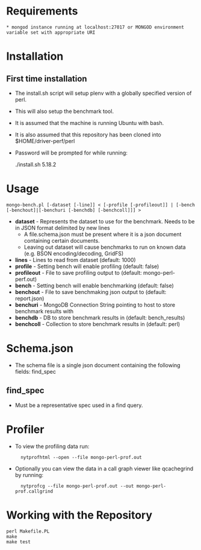 # Requirements

	* mongod instance running at localhost:27017 or MONGOD environment variable set with appropriate URI

# Installation

## First time installation

* The install.sh script will setup plenv with a globally specified version of perl.
* This will also setup the benchmark tool.
* It is assumed that the machine is running Ubuntu with bash.
* It is also assumed that this repository has been cloned into $HOME/driver-perf/perl
* Password will be prompted for while running:

	./install.sh 5.18.2

# Usage

	mongo-bench.pl [-dataset [-line]] < [-profile [-profileout]] | [-bench [-benchout]|[-benchuri [-benchdb] [-benchcoll]]] >
	
* **dataset** - Represents the dataset to use for the benchmark. Needs to be in JSON format delimited by new lines
	* A file.schema.json must be present where it is a json document containing certain documents.
	* Leaving out dataset will cause benchmarks to run on known data (e.g. BSON encoding/decoding, GridFS)
* **lines** - Lines to read from dataset (default: 1000)
* **profile** - Setting bench will enable profiling (default: false)
* **profileout** - File to save profiling output to (default: mongo-perl-perf.out)
* **bench** - Setting bench will enable benchmarking (default: false)
* **benchout** - File to save benchmaking json output to (default: report.json)
* **benchuri** - MongoDB Connection String pointing to host to store benchmark results with
* **benchdb** - DB to store benchmark results in (default: bench_results)
* **benchcoll** - Collection to store benchmark results in (default: perl)

# Schema.json

* The schema file is a single json document containing the following fields: find_spec

## find_spec

* Must be a representative spec used in a find query.

# Profiler
	
* To view the profiling data run:

		nytprofhtml --open --file mongo-perl-prof.out

* Optionally you can view the data in a call graph viewer like qcachegrind by running:

		nytprofcg --file mongo-perl-prof.out --out mongo-perl-prof.callgrind

# Working with the Repository

	perl Makefile.PL
	make
	make test
